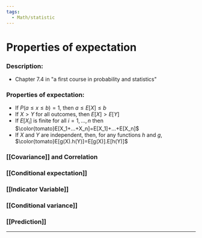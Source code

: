 ```yaml
---
tags:
  - Math/statistic
---
```

# Properties of expectation
### Description:
- Chapter 7.4 in "a first course in probability and statistics"
### Properties of expectation:
- If $P(a\le x\le b)=1$, then $a\le E[X]\le b$
- If $X>Y$ for all outcomes, then $E[X]>E[Y]$
- If $E[X_i]$ is finite for all $i=1,...,n$ then $\color{tomato}E[X_1+...+X_n]=E[X_1]+...+E[X_n]$
- If $X$ and $Y$ are independent, then, for any functions $h$ and $g$, $\color{tomato}E[g(X).h(Y)]=E[g(X)].E[h(Y)]$ 
### [[Covariance]] and Correlation

### [[Conditional expectation]]
### [[Indicator Variable]]

### [[Conditional variance]]

### [[Prediction]]
---